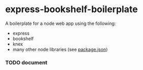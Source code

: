 # express-bookshelf-boilerplate
A boilerplate for a node web app using the following:
* express
* bookshelf
* knex
* many other node libraries (see [package.json](https://github.com/kgraves/express-bookshelf-boilerplate/blob/master/package.json))

### TODO document
